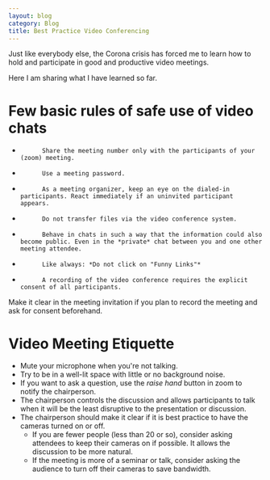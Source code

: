```yaml
---
layout: blog
category: Blog
title: Best Practice Video Conferencing
---
```

Just like everybody else, the Corona crisis has forced me to learn how to hold and participate in good and productive video meetings.

Here I am sharing what I have learned so far.


# Few basic rules of safe use of video chats
*           Share the meeting number only with the participants of your (zoom) meeting.
*           Use a meeting password.
*           As a meeting organizer, keep an eye on the dialed-in participants. React immediately if an uninvited participant appears.
*           Do not transfer files via the video conference system.
*           Behave in chats in such a way that the information could also become public. Even in the *private* chat between you and one other meeting attendee.
*           Like always: *Do not click on "Funny Links"*
*           A recording of the video conference requires the explicit consent of all participants.
Make it clear in the meeting invitation if you plan to record the meeting and ask for consent beforehand.


# Video Meeting Etiquette
* Mute your microphone when you're not talking.
* Try to be in a well-lit space with little or no background noise.
* If you want to ask a question, use the *raise hand* button in zoom to notify the chairperson.
* The chairperson controls the discussion and allows participants to talk when it will be the least disruptive to the presentation or discussion.
* The chairperson should make it clear if it is best practice to have the cameras turned on or off.
    * If you are fewer people (less than 20 or so), consider asking attendees to keep their cameras on if possible. It allows the discussion to be more natural.
    * If the meeting is more of a seminar or talk, consider asking the audience to turn off their cameras to save bandwidth.
